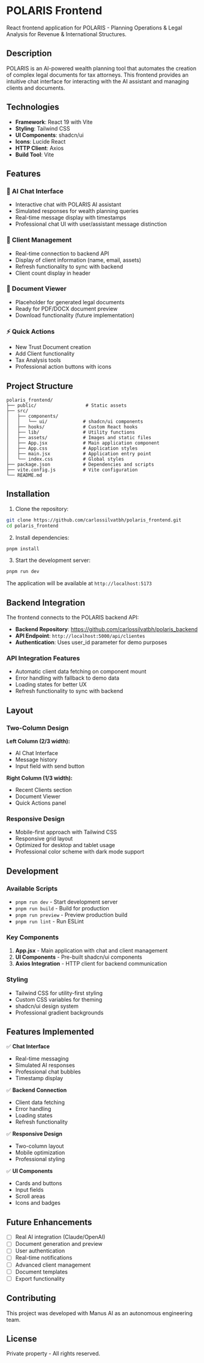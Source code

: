 # POLARIS Frontend

React frontend application for POLARIS - Planning Operations & Legal Analysis for Revenue & International Structures.

## Description

POLARIS is an AI-powered wealth planning tool that automates the creation of complex legal documents for tax attorneys. This frontend provides an intuitive chat interface for interacting with the AI assistant and managing clients and documents.

## Technologies

- **Framework**: React 19 with Vite
- **Styling**: Tailwind CSS
- **UI Components**: shadcn/ui
- **Icons**: Lucide React
- **HTTP Client**: Axios
- **Build Tool**: Vite

## Features

### 🤖 AI Chat Interface
- Interactive chat with POLARIS AI assistant
- Simulated responses for wealth planning queries
- Real-time message display with timestamps
- Professional chat UI with user/assistant message distinction

### 👥 Client Management
- Real-time connection to backend API
- Display of client information (name, email, assets)
- Refresh functionality to sync with backend
- Client count display in header

### 📄 Document Viewer
- Placeholder for generated legal documents
- Ready for PDF/DOCX document preview
- Download functionality (future implementation)

### ⚡ Quick Actions
- New Trust Document creation
- Add Client functionality
- Tax Analysis tools
- Professional action buttons with icons

## Project Structure

```
polaris_frontend/
├── public/                  # Static assets
├── src/
│   ├── components/
│   │   └── ui/             # shadcn/ui components
│   ├── hooks/              # Custom React hooks
│   ├── lib/                # Utility functions
│   ├── assets/             # Images and static files
│   ├── App.jsx             # Main application component
│   ├── App.css             # Application styles
│   ├── main.jsx            # Application entry point
│   └── index.css           # Global styles
├── package.json            # Dependencies and scripts
├── vite.config.js          # Vite configuration
└── README.md
```

## Installation

1. Clone the repository:
```bash
git clone https://github.com/carlossilvatbh/polaris_frontend.git
cd polaris_frontend
```

2. Install dependencies:
```bash
pnpm install
```

3. Start the development server:
```bash
pnpm run dev
```

The application will be available at `http://localhost:5173`

## Backend Integration

The frontend connects to the POLARIS backend API:

- **Backend Repository**: https://github.com/carlossilvatbh/polaris_backend
- **API Endpoint**: `http://localhost:5000/api/clientes`
- **Authentication**: Uses user_id parameter for demo purposes

### API Integration Features

- Automatic client data fetching on component mount
- Error handling with fallback to demo data
- Loading states for better UX
- Refresh functionality to sync with backend

## Layout

### Two-Column Design

**Left Column (2/3 width):**
- AI Chat Interface
- Message history
- Input field with send button

**Right Column (1/3 width):**
- Recent Clients section
- Document Viewer
- Quick Actions panel

### Responsive Design

- Mobile-first approach with Tailwind CSS
- Responsive grid layout
- Optimized for desktop and tablet usage
- Professional color scheme with dark mode support

## Development

### Available Scripts

- `pnpm run dev` - Start development server
- `pnpm run build` - Build for production
- `pnpm run preview` - Preview production build
- `pnpm run lint` - Run ESLint

### Key Components

1. **App.jsx** - Main application with chat and client management
2. **UI Components** - Pre-built shadcn/ui components
3. **Axios Integration** - HTTP client for backend communication

### Styling

- Tailwind CSS for utility-first styling
- Custom CSS variables for theming
- shadcn/ui design system
- Professional gradient backgrounds

## Features Implemented

✅ **Chat Interface**
- Real-time messaging
- Simulated AI responses
- Professional chat bubbles
- Timestamp display

✅ **Backend Connection**
- Client data fetching
- Error handling
- Loading states
- Refresh functionality

✅ **Responsive Design**
- Two-column layout
- Mobile optimization
- Professional styling

✅ **UI Components**
- Cards and buttons
- Input fields
- Scroll areas
- Icons and badges

## Future Enhancements

- [ ] Real AI integration (Claude/OpenAI)
- [ ] Document generation and preview
- [ ] User authentication
- [ ] Real-time notifications
- [ ] Advanced client management
- [ ] Document templates
- [ ] Export functionality

## Contributing

This project was developed with Manus AI as an autonomous engineering team.

## License

Private property - All rights reserved.

